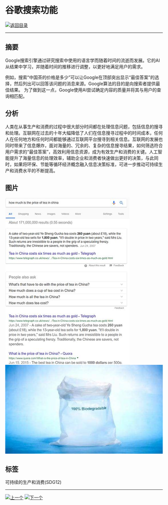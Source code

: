 # 谷歌搜索功能

[![返回目录](http://img.shields.io/badge/点击-返回目录-875A7B.svg?style=flat&colorA=8F8F8F)](/)

----------

## 摘要

Google搜索引擎通过研究搜索中使用的语言学而随着时间的流逝而发展。它的AI从结果中学习，并随着时间的推移进行调整，以更好地满足用户的需求。

例如，搜索“中国茶的价格是多少”可以让Google在顶部突出显示“最佳答案”的选择，然后列出可以回答该问题的消息来源。Google算法的目的是向搜索者提供最佳结果。 为了做到这一点，Google使用AI尝试确定内容的质量并将其与用户的查询相匹配。

## 分析

人类在从事生产和消费的过程中很大部分时间都在处理信息问题，包括信息的搜寻和处理。互联网在过去的十年大幅降低了人们在信息搜寻过程中的时间成本，任何人在任何地方和任何时间都能够通过互联网平台搜寻到相关信息。互联网的发展也同时带来了信息爆炸，面对海量的、冗余的、复杂的信息搜寻结果，如何筛选符合用户需求的“最佳答案”，高效利用信息资源，成为有效生产和消费的关键。人工智能提升了海量信息的处理效率，辅助企业和消费者快速做出更好的决策，与此同时，如果将环保、节能等循环经济概念融入信息决策标准，可进一步推动可持续生产和消费水平的不断提高。



## 图片

![图片](12.1.1.jpg)
![图片](12.1.2.jpg)

## 标签

可持续的生产和消费(SDG12)


----------

 [![上一个](http://img.shields.io/badge/查看-上一个-875A7B.svg?style=flat&colorA=8F8F8F)](https://doc.shanghaiopen.org.cn/case/11/7.html)
 [![下一个](http://img.shields.io/badge/查看-下一个-875A7B.svg?style=flat&colorA=8F8F8F)](https://doc.shanghaiopen.org.cn/case/12/2.html)
 
 
